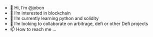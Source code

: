 - 👋 Hi, I’m @jobcn
- 👀 I’m interested in blockchain
- 🌱 I’m currently learning python and solidity
- 💞️ I’m looking to collaborate on arbitrage, defi or other Defi projects
- 📫 How to reach me ...

<!---
jobcn/jobcn is a ✨ special ✨ repository because its `README.md` (this file) appears on your GitHub profile.
You can click the Preview link to take a look at your changes.
--->
